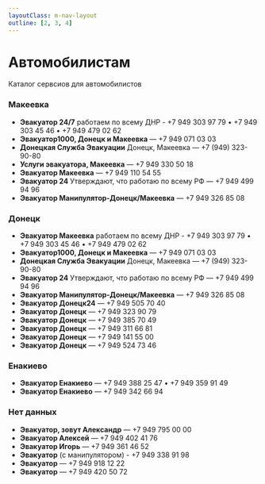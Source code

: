 ```yaml
---
layoutClass: m-nav-layout
outline: [2, 3, 4]
---
```


<script setup>
import { NAV_DATA } from './data'
</script>

# Автомобилистам
Каталог сервсиов для автомобилистов

<MNavLinks v-for="{title, items} in NAV_DATA" :title="title" :items="items"/>

### Макеевка
- **Эвакуатор 24/7** работаем по всему ДНР - +7 949 303 97 79 • +7 949 303 45 46 • +7 949 479 02 62
- **Эвакуатор1000, Донецк и Макеевка** — +7 949 071 03 03 
- **Донецкая Служба Эвакуации** Донецк, Макеевка — +7 (949) 323-90-80
- **Услуги эвакуатора, Макеевка** — +7 949 330 50 18 
- **Эвакуатор Макеевка** — +7 949 110 54 55
- **Эвакуатор 24** Утверждают, что работаю по всему РФ — +7 949 499 94 96
- **Эвакуатор Манипулятор-Донецк/Макеевка** — +7 949 326 85 08


### Донецк
- **Эвакуатор Макеевка** работаем по всему ДНР - +7 949 303 97 79 • +7 949 303 45 46 • +7 949 479 02 62
- **Эвакуатор1000, Донецк и Макеевка** — +7 949 071 03 03 
- **Донецкая Служба Эвакуации** Донецк, Макеевка — +7 (949) 323-90-80
- **Эвакуатор 24** Утверждают, что работаю по всему РФ — +7 949 499 94 96
- **Эвакуатор Манипулятор-Донецк/Макеевка** — +7 949 326 85 08
- **Эвакуатор Донецк24** — +7 949 505 70 40
- **Эвакуатор Донецк** — +7 949 323 90 79 
- **Эвакуатор Донецк** — +7 949 385 70 49 
- **Эвакуатор Донецк** — +7 949 311 66 81 
- **Эвакуатор Донецк** — +7 949 141 55 00 
- **Эвакуатор Донецк** — +7 949 524 73 46 

### Енакиево
- **Эвакуатор Енакиево** — +7 949 388 25 47 • +7 949 359 91 49
- **Эвакуатор Енакиево** — +7 949 342 66 94

### Нет данных
- **Эвакуатор, зовут Александр** —  +7 949 795 00 00 
- **Эвакуатор Алексей** — +7 949 402 41 76
- **Эвакуатор Игорь** —  +7 949 361 46 52
- **Эвакуатор** (с манипулятором) - +7 949 338 91 98 
- **Эвакуатор** —  +7 949 918 12 22
- **Эвакуатор** —  +7 949 420 50 72

 









 